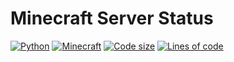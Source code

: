 # Minecraft Server Status

[![Python](https://img.shields.io/badge/Language-Python-yellow.svg?style=flat)](https://en.wikipedia.org/wiki/Python_(programming_language)) 
[![Minecraft](https://img.shields.io/badge/Game-Minecraft-green.svg?style=flat)](https://www.minecraft.net/en-us) 
[![Code size](https://img.shields.io/github/languages/code-size/TosoxDev/Minecraft-Server-Status?style=flat)](https://github.com/TosoxDev/Minecraft-Server-Status)
[![Lines of code](https://tokei.rs/b1/github/TosoxDev/Minecraft-Server-Status)](https://github.com/TosoxDev/Minecraft-Server-Status)
